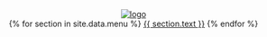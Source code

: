 <header class = 'header'>
  <div class = 'header-inner'>
    <div class='logo'>
    <a href = '{{site.baseurl}}'>
    <img src = '{{site.baseurl}}/assets/notice.png' alt = 'logo'>
    </a>
    </div>
    <i class = 'fa fa-bars tp-menu' aria-hidden = 'true'></i>
    <div class='menu-bar'>
    <div class = 'menu-inner'>
      <nav class = 'menu flex'>
      <span class = 'flex'>
        {% for section in site.data.menu %}
          <a href='{{ site.baseurl }}/#{{ section.id }}'>{{ section.text }}</a>
        {% endfor %}
        </span>
      </nav>
    </div>
    </div>
    </div>
    </header>

